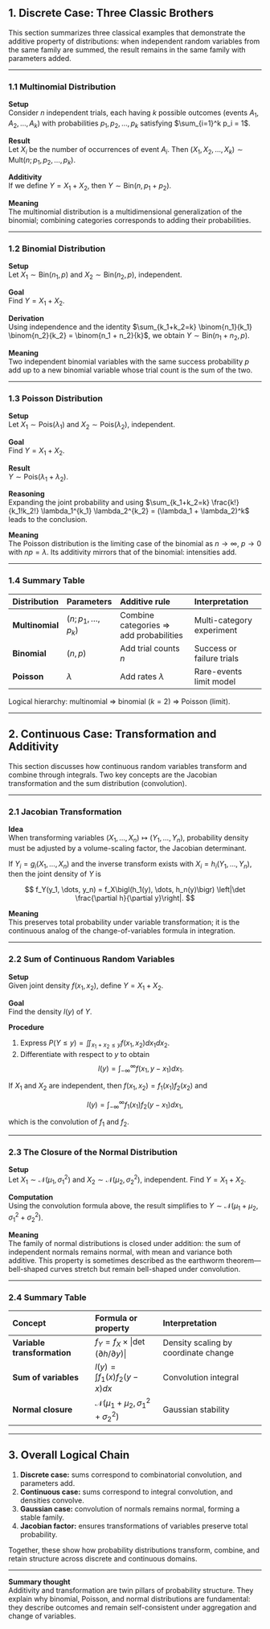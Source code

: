 ## 1. Discrete Case: Three Classic Brothers

This section summarizes three classical examples that demonstrate the additive property of distributions: when independent random variables from the same family are summed, the result remains in the same family with parameters added.

---

### 1.1 Multinomial Distribution

**Setup**  
Consider $n$ independent trials, each having $k$ possible outcomes (events $A_1, A_2, \dots, A_k$) with probabilities $p_1, p_2, \dots, p_k$ satisfying $\sum_{i=1}^k p_i = 1$.

**Result**  
Let $X_i$ be the number of occurrences of event $A_i$. Then $(X_1, X_2, \dots, X_k) \sim \mathrm{Mult}(n; p_1, p_2, \dots, p_k)$.

**Additivity**  
If we define $Y = X_1 + X_2$, then $Y \sim \mathrm{Bin}(n, p_1 + p_2)$.

**Meaning**  
The multinomial distribution is a multidimensional generalization of the binomial; combining categories corresponds to adding their probabilities.

---

### 1.2 Binomial Distribution

**Setup**  
Let $X_1 \sim \mathrm{Bin}(n_1, p)$ and $X_2 \sim \mathrm{Bin}(n_2, p)$, independent.

**Goal**  
Find $Y = X_1 + X_2$.

**Derivation**  
Using independence and the identity $\sum_{k_1+k_2=k} \binom{n_1}{k_1} \binom{n_2}{k_2} = \binom{n_1 + n_2}{k}$, we obtain $Y \sim \mathrm{Bin}(n_1 + n_2, p)$.

**Meaning**  
Two independent binomial variables with the same success probability $p$ add up to a new binomial variable whose trial count is the sum of the two.

---

### 1.3 Poisson Distribution

**Setup**  
Let $X_1 \sim \mathrm{Pois}(\lambda_1)$ and $X_2 \sim \mathrm{Pois}(\lambda_2)$, independent.

**Goal**  
Find $Y = X_1 + X_2$.

**Result**  
$Y \sim \mathrm{Pois}(\lambda_1 + \lambda_2)$.

**Reasoning**  
Expanding the joint probability and using $\sum_{k_1+k_2=k} \frac{k!}{k_1!k_2!} \lambda_1^{k_1} \lambda_2^{k_2} = (\lambda_1 + \lambda_2)^k$ leads to the conclusion.

**Meaning**  
The Poisson distribution is the limiting case of the binomial as $n \to \infty$, $p \to 0$ with $np = \lambda$. Its additivity mirrors that of the binomial: intensities add.

---

### 1.4 Summary Table

| Distribution | Parameters | Additive rule | Interpretation |
|:-------------|:-----------|:--------------|:---------------|
| **Multinomial** | $(n; p_1, \dots, p_k)$ | Combine categories $\Rightarrow$ add probabilities | Multi-category experiment |
| **Binomial** | $(n, p)$ | Add trial counts $n$ | Success or failure trials |
| **Poisson** | $\lambda$ | Add rates $\lambda$ | Rare-events limit model |

Logical hierarchy: multinomial $\Rightarrow$ binomial ($k=2$) $\Rightarrow$ Poisson (limit).

---

## 2. Continuous Case: Transformation and Additivity

This section discusses how continuous random variables transform and combine through integrals. Two key concepts are the Jacobian transformation and the sum distribution (convolution).

---

### 2.1 Jacobian Transformation

**Idea**  
When transforming variables $(X_1, \dots, X_n) \mapsto (Y_1, \dots, Y_n)$, probability density must be adjusted by a volume-scaling factor, the Jacobian determinant.

If $Y_i = g_i(X_1, \dots, X_n)$ and the inverse transform exists with $X_i = h_i(Y_1, \dots, Y_n)$, then the joint density of $Y$ is

$$
f_Y(y_1, \dots, y_n) = f_X\bigl(h_1(y), \dots, h_n(y)\bigr) \left|\det \frac{\partial h}{\partial y}\right|.
$$

**Meaning**  
This preserves total probability under variable transformation; it is the continuous analog of the change-of-variables formula in integration.

---

### 2.2 Sum of Continuous Random Variables

**Setup**  
Given joint density $f(x_1, x_2)$, define $Y = X_1 + X_2$.

**Goal**  
Find the density $l(y)$ of $Y$.

**Procedure**
1. Express $P(Y \le y) = \iint_{x_1+x_2 \le y} f(x_1, x_2) dx_1 dx_2$.
2. Differentiate with respect to $y$ to obtain
$$
l(y) = \int_{-\infty}^{\infty} f(x_1, y - x_1) dx_1.
$$

If $X_1$ and $X_2$ are independent, then $f(x_1, x_2) = f_1(x_1) f_2(x_2)$ and

$$
l(y) = \int_{-\infty}^{\infty} f_1(x_1) f_2(y - x_1) dx_1,
$$

which is the convolution of $f_1$ and $f_2$.

---

### 2.3 The Closure of the Normal Distribution

**Setup**  
Let $X_1 \sim \mathcal{N}(\mu_1, \sigma_1^2)$ and $X_2 \sim \mathcal{N}(\mu_2, \sigma_2^2)$, independent. Find $Y = X_1 + X_2$.

**Computation**  
Using the convolution formula above, the result simplifies to $Y \sim \mathcal{N}(\mu_1 + \mu_2, \sigma_1^2 + \sigma_2^2)$.

**Meaning**  
The family of normal distributions is closed under addition: the sum of independent normals remains normal, with mean and variance both additive. This property is sometimes described as the earthworm theorem—bell-shaped curves stretch but remain bell-shaped under convolution.

---

### 2.4 Summary Table

| Concept | Formula or property | Interpretation |
|:--------|:--------------------|:---------------|
| **Variable transformation** | $f_Y = f_X \times \lvert\det(\partial h / \partial y)\rvert$ | Density scaling by coordinate change |
| **Sum of variables** | $l(y) = \int f_1(x) f_2(y - x) dx$ | Convolution integral |
| **Normal closure** | $\mathcal{N}(\mu_1 + \mu_2, \sigma_1^2 + \sigma_2^2)$ | Gaussian stability |

---

## 3. Overall Logical Chain

1. **Discrete case:** sums correspond to combinatorial convolution, and parameters add.
2. **Continuous case:** sums correspond to integral convolution, and densities convolve.
3. **Gaussian case:** convolution of normals remains normal, forming a stable family.
4. **Jacobian factor:** ensures transformations of variables preserve total probability.

Together, these show how probability distributions transform, combine, and retain structure across discrete and continuous domains.

---

**Summary thought**  
Additivity and transformation are twin pillars of probability structure. They explain why binomial, Poisson, and normal distributions are fundamental: they describe outcomes and remain self-consistent under aggregation and change of variables.


